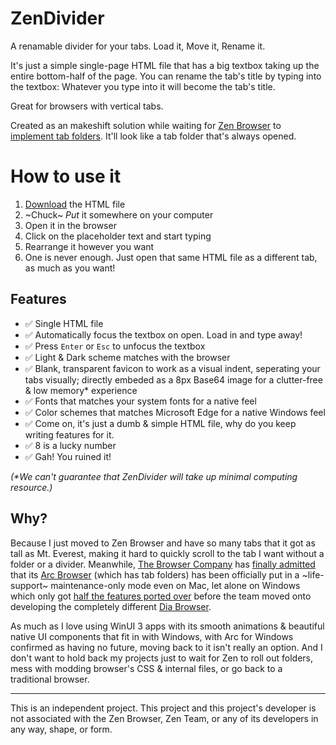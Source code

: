 # ZenDivider
A renamable divider for your tabs. Load it, Move it, Rename it.

It's just a simple single-page HTML file that has a big textbox taking up the entire bottom-half of the page.
You can rename the tab's title by typing into the textbox: Whatever you type into it will become the tab's title.

Great for browsers with vertical tabs.


Created as an makeshift solution while waiting for [Zen Browser](https://github.com/zen-browser/desktop) to [implement tab folders](https://github.com/zen-browser/desktop/pull/7359). It'll look like a tab folder that's always opened.


# How to use it
1. [Download](https://github.com/BarnMTB/ZenDivider/releases) the HTML file
2. ~Chuck~ _Put_ it somewhere on your computer
3. Open it in the browser
4. Click on the placeholder text and start typing
5. Rearrange it however you want
6. One is never enough. Just open that same HTML file as a different tab, as much as you want!

## Features
- ✅ Single HTML file
- ✅ Automatically focus the textbox on open. Load in and type away!
- ✅ Press `Enter` or `Esc` to unfocus the textbox
- ✅ Light & Dark scheme matches with the browser
- ✅ Blank, transparent favicon to work as a visual indent, seperating your tabs visually; directly embeded as a 8px Base64 image for a clutter-free & low memory* experience
- ✅ Fonts that matches your system fonts for a native feel
- ✅ Color schemes that matches Microsoft Edge for a native Windows feel
- ✅ Come on, it's just a dumb & simple HTML file, why do you keep writing features for it.
- ✅ 8 is a lucky number
- ✅ Gah! You ruined it!

_(*We can't guarantee that ZenDivider will take up minimal computing resource.)_

## Why?
Because I just moved to Zen Browser and have so many tabs that it got as tall as Mt. Everest, making it hard to quickly scroll to the tab I want without a folder or a divider. 
Meanwhile, [The Browser Company](https://thebrowser.company/) has [finally admitted](https://browsercompany.substack.com/p/letter-to-arc-members-2025) that its [Arc Browser](https://arc.net/) (which has tab folders) has been officially put in a ~life-support~ maintenance-only mode even on Mac, let alone on Windows which only got [half the features ported over](https://arcinternet.notion.site/Arc-for-Windows-Feature-Checklist-ffb56a81498845fc9ec9dfd6a045cd20?pvs=143) before the team moved onto developing the completely different [Dia Browser](https://diabrowser.com/). 

As much as I love using WinUI 3 apps with its smooth animations & beautiful native UI components that fit in with Windows, with Arc for Windows confirmed as having no future, moving back to it isn't really an option. And I don't want to hold back my projects just to wait for Zen to roll out folders, mess with modding browser's CSS & internal files, or go back to a traditional browser.

---
This is an independent project. This project and this project's developer is not associated with the Zen Browser, Zen Team, or any of its developers in any way, shape, or form.
